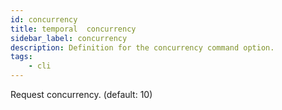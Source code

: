 ```yaml
---
id: concurrency
title: temporal  concurrency
sidebar_label: concurrency
description: Definition for the concurrency command option.
tags:
	- cli
---
```


Request concurrency. (default: 10)

